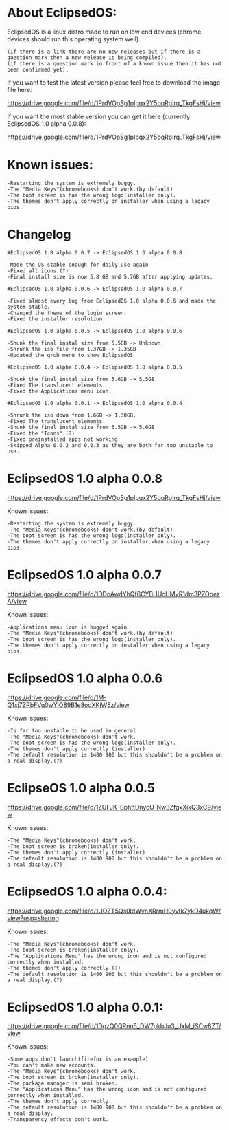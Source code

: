 # **About EclipsedOS:**


EclipsedOS is a linux distro made to run on low end devices (chrome devices should run this operating system well).

    (If there is a link there are no new releases but if there is a question mark then a new release is being compiled).
    (if there is a question mark in front of a known issue then it has not been confirmed yet).

If you want to test the latest version please feel free to download the image file here:
    
https://drive.google.com/file/d/1PrdVOpSg1pIpqx2Y5bqRpIrq_TkgFsHj/view

If you want the most stable version you can get it here (currently EclipsedOS 1.0 alpha 0.0.8):

https://drive.google.com/file/d/1PrdVOpSg1pIpqx2Y5bqRpIrq_TkgFsHj/view

# Known issues:
  
    -Restarting the system is extremely buggy.
    -The "Media Keys"(chromebooks) don't work.(by default)
    -The boot screen is has the wrong logo(installer only).
    -The themes don't apply correctly on installer when using a legacy bios.

# Changelog
    
    #EclipsedOS 1.0 alpha 0.0.7 -> EclipsedOS 1.0 alpha 0.0.8
    
    -Made the OS stable enough for daily use again
    -Fixed all icons.(?)
    -Final install size is now 5.8 GB and 5.7GB after applying updates.
    
    #EclipsedOS 1.0 alpha 0.0.6 -> EclipsedOS 1.0 alpha 0.0.7
    
    -Fixed almost every bug from EclipsedOS 1.0 alpha 0.0.6 and made the system stable.
    -Changed the theme of the login screen.
    -Fixed the installer resolution.
    
    #EclipsedOS 1.0 alpha 0.0.5 -> EclipsedOS 1.0 alpha 0.0.6
    
    -Shunk the final instal size from 5.5GB -> Unknown
    -Shrunk the iso file from 1.37GB -> 1.35GB
    -Updated the grub menu to show EclipsedOS
    
    #EclipsedOS 1.0 alpha 0.0.4 -> EclipsedOS 1.0 alpha 0.0.5
    
    -Shunk the final instal size from 5.6GB -> 5.5GB.
    -Fixed The translucent elements.
    -Fixed the Applications menu icon.
    
    #EclipsedOS 1.0 alpha 0.0.1 -> EclipsedOS 1.0 alpha 0.0.4
    
    -Shrunk the iso down from 1.6GB -> 1.38GB.
    -Fixed The translucent elements.
    -Shunk the final instal size from 6.5GB -> 5.6GB
    -Fixed the "Icons".(?)
    -Fixed preinstalled apps not working
    -Skipped Alpha 0.0.2 and 0.0.3 as they are both far too unstable to use.

# EclipsedOS 1.0 alpha 0.0.8
    
https://drive.google.com/file/d/1PrdVOpSg1pIpqx2Y5bqRpIrq_TkgFsHj/view

Known issues:
  
    -Restarting the system is extremely buggy.
    -The "Media Keys"(chromebooks) don't work.(by default)
    -The boot screen is has the wrong logo(installer only).
    -The themes don't apply correctly on installer when using a legacy bios.

# EclipsedOS 1.0 alpha 0.0.7
    
https://drive.google.com/file/d/1DDoAwdYhQf6CYBHUcHMyR1dm3PZOoezA/view

Known issues:
  
    -Applications menu icon is bugged again
    -The "Media Keys"(chromebooks) don't work.(by default)
    -The boot screen is has the wrong logo(installer only).
    -The themes don't apply correctly on installer when using a legacy bios.

# EclipsedOS 1.0 alpha 0.0.6
    
https://drive.google.com/file/d/1M-Q1xj7ZRbFVq0wYiO89B1e8odXKjW5z/view

Known issues:
  
    -Is far too unstable to be used in general 
    -The "Media Keys"(chromebooks) don't work.
    -The boot screen is has the wrong logo(installer only).
    -The themes don't apply correctly.(installer)
    -The default resolution is 1400 900 but this shouldn't be a problem on a real display.(?)


# EclipseOS 1.0 alpha 0.0.5

https://drive.google.com/file/d/1ZUFJK_BphttDnycU_Nw3ZfgxXikQ3xC9/view

Known issues:
  
    -The "Media Keys"(chromebooks) don't work.
    -The boot screen is broken(installer only).
    -The themes don't apply correctly.(installer)
    -The default resolution is 1400 900 but this shouldn't be a problem on a real display.(?)


# EclipsedOS 1.0 alpha 0.0.4:
    
https://drive.google.com/file/d/1UOZT5Qs0IdWvnXRrmH0yvtk7ykD4ukqW/view?usp=sharing

Known issues:
  
    -The "Media Keys"(chromebooks) don't work.
    -The boot screen is broken(installer only).
    -The "Applications Menu" has the wrong icon and is not configured correctly when installed.
    -The themes don't apply correctly.(?)
    -The default resolution is 1400 900 but this shouldn't be a problem on a real display.(?)

# EclipsedOS 1.0 alpha 0.0.1:
    
https://drive.google.com/file/d/1DqzQ0QRnn5_DW7pkbJu3_UxM_iSCw8ZT/view

Known issues:

    -Some apps don't launch(firefox is an example)
    -You can't make new accounts.
    -The "Media Keys"(chromebooks) don't work.
    -The boot screen is broken(installer only).
    -The package manager is semi broken.
    -The "Applications Menu" has the wrong icon and is not configured correctly when installed.
    -The themes don't apply correctly.
    -The default resolution is 1400 900 but this shouldn't be a problem on a real display.
    -Transparency effects don't work.
    
